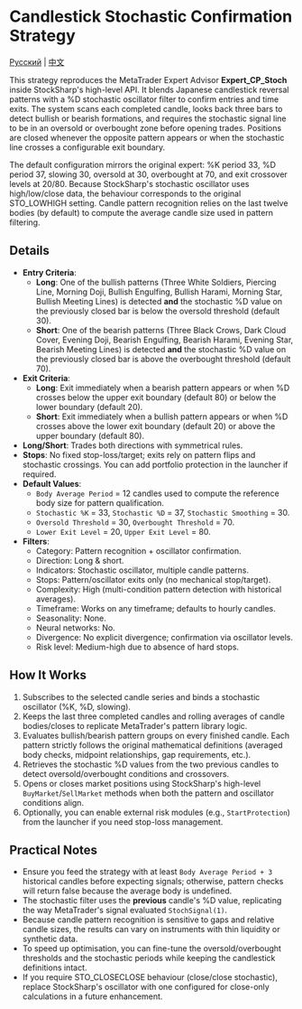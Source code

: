 # Candlestick Stochastic Confirmation Strategy
[Русский](README_ru.md) | [中文](README_cn.md)

This strategy reproduces the MetaTrader Expert Advisor **Expert_CP_Stoch** inside StockSharp's high-level API. It blends Japanese candlestick reversal patterns with a %D stochastic oscillator filter to confirm entries and time exits. The system scans each completed candle, looks back three bars to detect bullish or bearish formations, and requires the stochastic signal line to be in an oversold or overbought zone before opening trades. Positions are closed whenever the opposite pattern appears or when the stochastic line crosses a configurable exit boundary.

The default configuration mirrors the original expert: %K period 33, %D period 37, slowing 30, oversold at 30, overbought at 70, and exit crossover levels at 20/80. Because StockSharp's stochastic oscillator uses high/low/close data, the behaviour corresponds to the original STO_LOWHIGH setting. Candle pattern recognition relies on the last twelve bodies (by default) to compute the average candle size used in pattern filtering.

## Details

- **Entry Criteria**:
  - **Long**: One of the bullish patterns (Three White Soldiers, Piercing Line, Morning Doji, Bullish Engulfing, Bullish Harami, Morning Star, Bullish Meeting Lines) is detected **and** the stochastic %D value on the previously closed bar is below the oversold threshold (default 30).
  - **Short**: One of the bearish patterns (Three Black Crows, Dark Cloud Cover, Evening Doji, Bearish Engulfing, Bearish Harami, Evening Star, Bearish Meeting Lines) is detected **and** the stochastic %D value on the previously closed bar is above the overbought threshold (default 70).
- **Exit Criteria**:
  - **Long**: Exit immediately when a bearish pattern appears or when %D crosses below the upper exit boundary (default 80) or below the lower boundary (default 20).
  - **Short**: Exit immediately when a bullish pattern appears or when %D crosses above the lower exit boundary (default 20) or above the upper boundary (default 80).
- **Long/Short**: Trades both directions with symmetrical rules.
- **Stops**: No fixed stop-loss/target; exits rely on pattern flips and stochastic crossings. You can add portfolio protection in the launcher if required.
- **Default Values**:
  - `Body Average Period` = 12 candles used to compute the reference body size for pattern qualification.
  - `Stochastic %K` = 33, `Stochastic %D` = 37, `Stochastic Smoothing` = 30.
  - `Oversold Threshold` = 30, `Overbought Threshold` = 70.
  - `Lower Exit Level` = 20, `Upper Exit Level` = 80.
- **Filters**:
  - Category: Pattern recognition + oscillator confirmation.
  - Direction: Long & short.
  - Indicators: Stochastic oscillator, multiple candle patterns.
  - Stops: Pattern/oscillator exits only (no mechanical stop/target).
  - Complexity: High (multi-condition pattern detection with historical averages).
  - Timeframe: Works on any timeframe; defaults to hourly candles.
  - Seasonality: None.
  - Neural networks: No.
  - Divergence: No explicit divergence; confirmation via oscillator levels.
  - Risk level: Medium-high due to absence of hard stops.

## How It Works

1. Subscribes to the selected candle series and binds a stochastic oscillator (%K, %D, slowing).
2. Keeps the last three completed candles and rolling averages of candle bodies/closes to replicate MetaTrader's pattern library logic.
3. Evaluates bullish/bearish pattern groups on every finished candle. Each pattern strictly follows the original mathematical definitions (averaged body checks, midpoint relationships, gap requirements, etc.).
4. Retrieves the stochastic %D values from the two previous candles to detect oversold/overbought conditions and crossovers.
5. Opens or closes market positions using StockSharp's high-level `BuyMarket`/`SellMarket` methods when both the pattern and oscillator conditions align.
6. Optionally, you can enable external risk modules (e.g., `StartProtection`) from the launcher if you need stop-loss management.

## Practical Notes

- Ensure you feed the strategy with at least `Body Average Period + 3` historical candles before expecting signals; otherwise, pattern checks will return false because the average body is undefined.
- The stochastic filter uses the **previous** candle's %D value, replicating the way MetaTrader's signal evaluated `StochSignal(1)`.
- Because candle pattern recognition is sensitive to gaps and relative candle sizes, the results can vary on instruments with thin liquidity or synthetic data.
- To speed up optimisation, you can fine-tune the oversold/overbought thresholds and the stochastic periods while keeping the candlestick definitions intact.
- If you require STO_CLOSECLOSE behaviour (close/close stochastic), replace StockSharp's oscillator with one configured for close-only calculations in a future enhancement.
